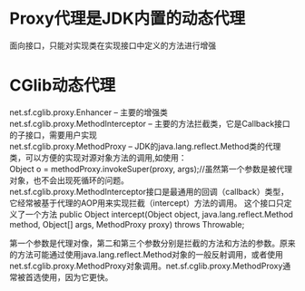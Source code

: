 # Proxy代理是JDK内置的动态代理
面向接口，只能对实现类在实现接口中定义的方法进行增强

# CGlib动态代理
net.sf.cglib.proxy.Enhancer – 主要的增强类  
net.sf.cglib.proxy.MethodInterceptor – 主要的方法拦截类，它是Callback接口的子接口，需要用户实现  
net.sf.cglib.proxy.MethodProxy – JDK的java.lang.reflect.Method类的代理类，可以方便的实现对源对象方法的调用,如使用：  
Object o = methodProxy.invokeSuper(proxy, args);//虽然第一个参数是被代理对象，也不会出现死循环的问题。  
net.sf.cglib.proxy.MethodInterceptor接口是最通用的回调（callback）类型，它经常被基于代理的AOP用来实现拦截（intercept）方法的调用。
这个接口只定义了一个方法
public Object intercept(Object object, java.lang.reflect.Method method, Object[] args, MethodProxy proxy) throws Throwable;

第一个参数是代理对像，第二和第三个参数分别是拦截的方法和方法的参数。原来的方法可能通过使用java.lang.reflect.Method对象的一般反射调用，或者使用 net.sf.cglib.proxy.MethodProxy对象调用。net.sf.cglib.proxy.MethodProxy通常被首选使用，因为它更快。
